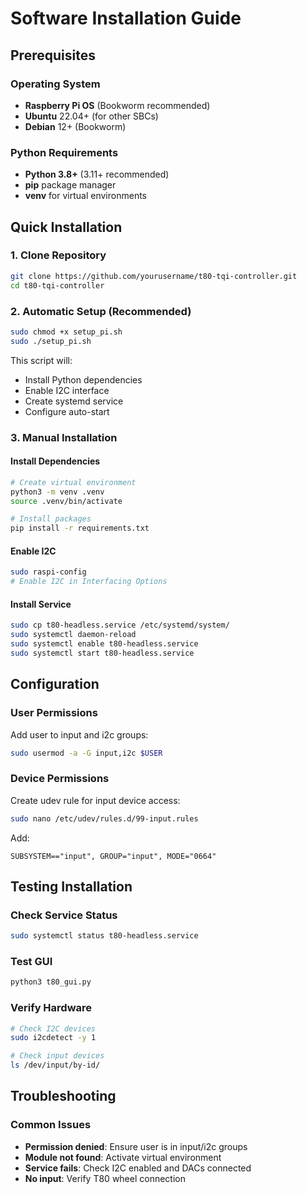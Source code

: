 # Software Installation Guide

## Prerequisites

### Operating System
- **Raspberry Pi OS** (Bookworm recommended)
- **Ubuntu** 22.04+ (for other SBCs)
- **Debian** 12+ (Bookworm)

### Python Requirements
- **Python 3.8+** (3.11+ recommended)
- **pip** package manager
- **venv** for virtual environments

## Quick Installation

### 1. Clone Repository
```bash
git clone https://github.com/yourusername/t80-tqi-controller.git
cd t80-tqi-controller
```

### 2. Automatic Setup (Recommended)
```bash
sudo chmod +x setup_pi.sh
sudo ./setup_pi.sh
```

This script will:
- Install Python dependencies
- Enable I2C interface
- Create systemd service
- Configure auto-start

### 3. Manual Installation

#### Install Dependencies
```bash
# Create virtual environment
python3 -m venv .venv
source .venv/bin/activate

# Install packages
pip install -r requirements.txt
```

#### Enable I2C
```bash
sudo raspi-config
# Enable I2C in Interfacing Options
```

#### Install Service
```bash
sudo cp t80-headless.service /etc/systemd/system/
sudo systemctl daemon-reload
sudo systemctl enable t80-headless.service
sudo systemctl start t80-headless.service
```

## Configuration

### User Permissions
Add user to input and i2c groups:
```bash
sudo usermod -a -G input,i2c $USER
```

### Device Permissions
Create udev rule for input device access:
```bash
sudo nano /etc/udev/rules.d/99-input.rules
```
Add:
```
SUBSYSTEM=="input", GROUP="input", MODE="0664"
```

## Testing Installation

### Check Service Status
```bash
sudo systemctl status t80-headless.service
```

### Test GUI
```bash
python3 t80_gui.py
```

### Verify Hardware
```bash
# Check I2C devices
sudo i2cdetect -y 1

# Check input devices
ls /dev/input/by-id/
```

## Troubleshooting

### Common Issues
- **Permission denied**: Ensure user is in input/i2c groups
- **Module not found**: Activate virtual environment
- **Service fails**: Check I2C enabled and DACs connected
- **No input**: Verify T80 wheel connection
